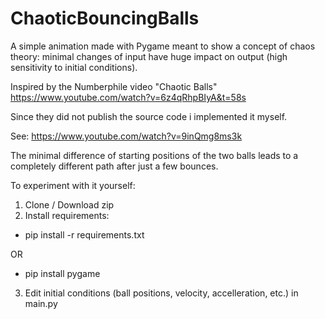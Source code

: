 # ChaoticBouncingBalls

A simple animation made with Pygame meant to show a concept of chaos theory: minimal changes of input have huge impact on output (high sensitivity to initial conditions).

Inspired by the Numberphile video "Chaotic Balls" https://www.youtube.com/watch?v=6z4qRhpBIyA&t=58s

Since they did not publish the source code i implemented it myself.

See: https://www.youtube.com/watch?v=9inQmg8ms3k

The minimal difference of starting positions of the two balls leads to a completely different path after just a few bounces.

To experiment with it yourself:

1. Clone / Download zip
2. Install requirements:
  - pip install -r requirements.txt
  
  OR
  - pip install pygame
3. Edit initial conditions (ball positions, velocity, accelleration, etc.) in main.py

